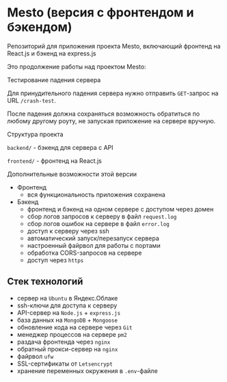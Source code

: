 # Mesto (версия с фронтендом и бэкендом)

Репозиторий для приложения проекта Mesto, включающий фронтенд на React.js и бэкенд на express.js

Это продолжение работы над проектом Mesto:

 Тестирование падения сервера

Для принудительного падения сервера нужно отправить `GET`-запрос на URL `/crash-test`.

После падения должна сохраняться возможность обратиться по любому другому роуту, не запуская приложение на сервере вручную.

 Структура проекта

`backend/` - бэкенд для сервера с API

`frontend/` - фронтенд на React.js

 Дополнительные возможности этой версии

- Фронтенд
  - вся функциональность приложения сохранена
- Бэкенд
  - фронтенд и бэкенд на одном сервере с доступом через домен
  - сбор логов запросов к серверу в файл `request.log`
  - сбор логов ошибок на сервере в файл `error.log`
  - доступ к серверу через ssh
  - автоматический запуск/перезапуск сервера
  - настроенный файрвол для работы с портами
  - обработка CORS-запросов на сервере
  - доступ через `https`

## Стек технологий

- сервер на `Ubuntu` в Яндекс.Облаке
- ssh-ключи для доступа к серверу
- API-сервер на `Node.js` + `express.js`
- база данных на `MongoDB` + `Mongoose`
- обновление кода на сервере через `Git`
- менеджер процессов на сервере `pm2`
- раздача фронтенда через `nginx`
- обратный прокси-сервер на `nginx`
- файрвол `ufw`
- SSL-сертификаты от `Letsencrypt`
- хранение переменных окружения в `.env`-файле